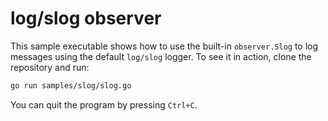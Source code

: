 # log/slog observer

This sample executable shows how to use the built-in `observer.Slog` to log messages using the default `log/slog` logger. To see it in action, clone the repository and run:

```sh
go run samples/slog/slog.go
```

You can quit the program by pressing `Ctrl+C`.
